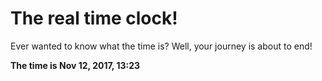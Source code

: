 # The real time clock!

Ever wanted to know what the time is? Well, your journey is about to end!

**The time is Nov 12, 2017, 13:23**